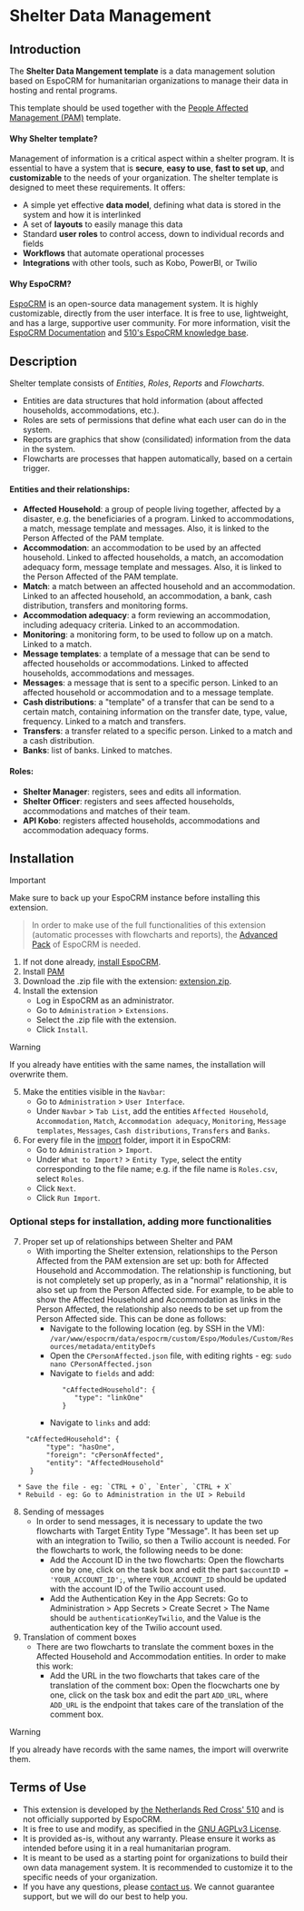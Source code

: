 # Shelter Data Management

## Introduction

The **Shelter Data Mangement template** is a data management solution based on EspoCRM for humanitarian organizations to manage their data in hosting and rental programs.

This template should be used together with the [People Affected Management (PAM)](https://github.com/rodekruis/espocrm-template-pam/tree/main) template.

#### Why Shelter template?
Management of information is a critical aspect within a shelter program. It is essential to have a system that is **secure**, **easy to use**, **fast to set up**, and **customizable** to the needs of your organization. The shelter template is designed to meet these requirements. It offers:
* A simple yet effective **data model**, defining what data is stored in the system and how it is interlinked​
* A set of **layouts** to easily manage this data​
* Standard **user roles** to control access, down to individual records and fields​
* **Workflows** that automate operational processes​
* **Integrations** with other tools, such as Kobo, PowerBI, or Twilio

#### Why EspoCRM?
[EspoCRM](https://www.espocrm.com/) is an open-source data management system. It is highly customizable, directly from the user interface. It is free to use, lightweight, and has a large, supportive user community. For more information, visit the [EspoCRM Documentation](https://docs.espocrm.com/) and [510's EspoCRM knowledge base](https://github.com/rodekruis/EspoCRM-knowledge-base/wiki).


## Description

Shelter template consists of _Entities_, _Roles_, _Reports_ and _Flowcharts_. 
* Entities are data structures that hold information (about affected households, accommodations, etc.).
* Roles are sets of permissions that define what each user can do in the system.
* Reports are graphics that show (consilidated) information from the data in the system.
* Flowcharts are processes that happen automatically, based on a certain trigger.

#### Entities and their relationships:
* **Affected Household**: a group of people living together, affected by a disaster, e.g. the beneficiaries of a program. Linked to accommodations, a match, message template and messages. Also, it is linked to the Person Affected of the PAM template.
* **Accommodation**: an accommodation to be used by an affected household. Linked to affected households, a match, an accomodation adequacy form, message template and messages. Also, it is linked to the Person Affected of the PAM template.
* **Match**: a match between an affected household and an accommodation. Linked to an affected household, an accommodation, a bank, cash distribution, transfers and monitoring forms.
* **Accommodation adequacy**: a form reviewing an accommodation, including adequacy criteria. Linked to an accommodation.
* **Monitoring**: a monitoring form, to be used to follow up on a match. Linked to a match.
* **Message templates**: a template of a message that can be send to affected households or accommodations. Linked to affected households, accommodations and messages.
* **Messages**: a message that is sent to a specific person. Linked to an affected household or accommodation and to a message template.
* **Cash distributions**: a "template" of a transfer that can be send to a certain match, containing information on the transfer date, type, value, frequency. Linked to a match and transfers.
* **Transfers**: a transfer related to a specific person. Linked to a match and a cash distribution.
* **Banks**: list of banks. Linked to matches.

#### Roles:
* **Shelter Manager**: registers, sees and edits all information.
* **Shelter Officer**: registers and sees affected households, accommodations and matches of their team.
* **API Kobo**: registers affected households, accommodations and accommodation adequacy forms.

## Installation

> [!IMPORTANT]  
> Make sure to back up your EspoCRM instance before installing this extension.

> In order to make use of the full functionalities of this extension (automatic processes with flowcharts and reports), the [Advanced Pack](https://www.espocrm.com/extensions/advanced-pack/) of EspoCRM is needed.

1. If not done already, [install EspoCRM](https://docs.espocrm.com/administration/installation/).
2. Install [PAM](https://github.com/rodekruis/espocrm-template-pam/tree/main)
3. Download the .zip file with the extension: [extension.zip](https://github.com/rodekruis/espocrm-template-shelter/raw/refs/heads/main/extension.zip).
4. Install the extension
    * Log in EspoCRM as an administrator.
    * Go to `Administration` > `Extensions`.
    * Select the .zip file with the extension.
    * Click `Install`.

> [!WARNING]  
> If you already have entities with the same names, the installation will overwrite them.
 
5. Make the entities visible in the `Navbar`:
    * Go to `Administration` > `User Interface`.
    * Under `Navbar` > `Tab List`, add the entities `Affected Household`, `Accommodation`, `Match`, `Accommodation adequacy`, `Monitoring`, `Message templates`, `Messages`, `Cash distributions`, `Transfers` and `Banks`.
6. For every file in the [import](/import) folder, import it in EspoCRM:
    * Go to `Administration` > `Import`.
    * Under `What to Import?` > `Entity Type`, select the entity corresponding to the file name; e.g. if the file name is `Roles.csv`, select `Roles`.
    * Click `Next`.
    * Click `Run Import`.
  
### Optional steps for installation, adding more functionalities
7. Proper set up of relationships between Shelter and PAM
    * With importing the Shelter extension, relationships to the Person Affected from the PAM extension are set up: both for Affected Household and Accommodation. The relationship is functioning, but is not completely set up properly, as in a "normal" relationship, it is also set up from the Person Affected side. For example, to be able to show the Affected Household and Accommodation as links in the Person Affected, the relationship also needs to be set up from the Person Affected side. This can be done as follows:
      * Navigate to the following location (eg. by SSH in the VM): `/var/www/espocrm/data/espocrm/custom/Espo/Modules/Custom/Resources/metadata/entityDefs`
      * Open the `CPersonAffected.json` file, with editing rights - eg: `sudo nano CPersonAffected.json`
      * Navigate to `fields` and add:
         ```
            "cAffectedHousehold": {
               "type": "linkOne"
            }
         ```
      * Navigate to `links` and add:


```
    "cAffectedHousehold": {
         "type": "hasOne",
         "foreign": "cPersonAffected",
         "entity": "AffectedHousehold"
     }
```


      * Save the file - eg: `CTRL + O`, `Enter`, `CTRL + X`
      * Rebuild - eg: Go to Administration in the UI > Rebuild
8. Sending of messages
    * In order to send messages, it is necessary to update the two flowcharts with Target Entity Type "Message". It has been set up with an integration to Twilio, so then a Twilio account is needed. For the flowcharts to work, the following needs to be done:
      * Add the Account ID in the two flowcharts: Open the flowcharts one by one, click on the task box and edit the part `$accountID = 'YOUR_ACCOUNT_ID';`, where `YOUR_ACCOUNT_ID` should be updated with the account ID of the Twilio account used.
      * Add the Authentication Key in the App Secrets: Go to Administration > App Secrets > Create Secret > The Name should be `authenticationKeyTwilio`, and the Value is the authentication key of the Twilio account used.
9. Translation of comment boxes
    * There are two flowcharts to translate the comment boxes in the Affected Household and Accommodation entities. In order to make this work:
      * Add the URL in the two flowcharts that takes care of the translation of the comment box: Open the flocwcharts one by one, click on the task box and edit the part `ADD_URL`, where `ADD_URL` is the endpoint that takes care of the translation of the comment box.

> [!WARNING]  
> If you already have records with the same names, the import will overwrite them.

## Terms of Use
* This extension is developed by [the Netherlands Red Cross' 510](https://www.510.global/) and is not officially supported by EspoCRM.
* It is free to use and modify, as specified in the [GNU AGPLv3 License](/LICENSE.md).
* It is provided as-is, without any warranty. Please ensure it works as intended before using it in a real humanitarian program.
* It is meant to be used as a starting point for organizations to build their own data management system. It is recommended to customize it to the specific needs of your organization.
* If you have any questions, please [contact us](https://www.510.global/contact/). We cannot guarantee support, but we will do our best to help you.
